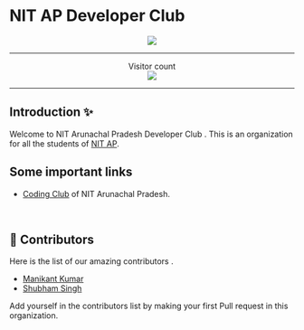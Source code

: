 # NIT AP Developer Club
<p align="center">

<img align="center" src="https://github.com/nit-ap/nit-ap/blob/main/NITAP.png" />

</p>
<hr>

<p align="center">Visitor count<br><img src="https://profile-counter.glitch.me/nit-ap/count.svg" /></p>

<hr>



## Introduction ✨
Welcome to NIT Arunachal Pradesh Developer Club . This is an organization for all the students of <a href="https://www.nitap.ac.in/">NIT AP</a>.
## Some important links 
<ul>
  <li><a href="https://www.nitap.ac.in/quick/CodingClub/home/">Coding Club</a> of NIT Arunachal Pradesh.</li>
</ul>

<br>

## 🤝 Contributors 
Here is the list of our amazing contributors .
<ul>
  <li><a href="https://github.com/devil-cyber">Manikant Kumar</a></li>
  <li><a href="https://github.com/suubh">Shubham Singh</a></li>
</ul>
 Add yourself in the contributors list by making your first Pull request in this organization. 

